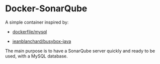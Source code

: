 Docker-SonarQube
================

A simple container inspired by:

- [dockerfile/mysql](https://registry.hub.docker.com/u/dockerfile/mysql/)

- [jeanblanchard/busybox-java](https://registry.hub.docker.com/u/jeanblanchard/busybox-java/)

The main purpose is to have a SonarQube server quickly and ready to be used, with a MySQL database.